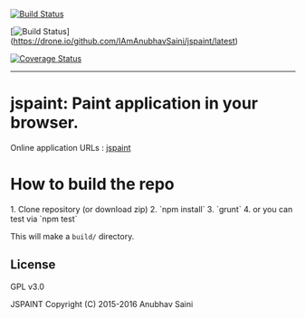 [![Build Status](https://travis-ci.org/IAmAnubhavSaini/jspaint.svg)](https://travis-ci.org/IAmAnubhavSaini/jspaint)

[![Build Status](https://drone.io/github.com/IAmAnubhavSaini/jspaint/status.png)]  (https://drone.io/github.com/IAmAnubhavSaini/jspaint/latest)

[![Coverage Status](https://coveralls.io/repos/github/IAmAnubhavSaini/jspaint/badge.svg?branch=master)](https://coveralls.io/github/IAmAnubhavSaini/jspaint?branch=master)

<hr />

<h1>jspaint: Paint application in your browser.</h1>

Online application URLs : [jspaint](http://jspaint.github.io)  


<h1>How to build the repo</h1>
1. Clone repository (or download zip)  
2. `npm install`  
3. `grunt`  
4. or you can test via `npm test`


This will make a `build/` directory.    



License
---

GPL v3.0

JSPAINT  Copyright (C) 2015-2016  Anubhav Saini




